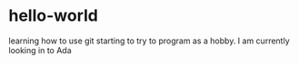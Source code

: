 # hello-world
learning how to use git
starting to try to program as a hobby. I am currently looking in to Ada
